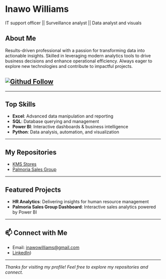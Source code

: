 # Inawo  Williams
IT support officer || Surveillance analyst || Data analyst and visuals

## About Me
Results-driven professional with a passion for transforming data into actionable insights. Skilled in leveraging modern analytics tools to drive business decisions and enhance operational efficiency. Always eager to explore new technologies and contribute to impactful projects.


[![Githud Follow](https://img.shields.io/github/followers/wills4us?label=Follow&style=social)](https://github.com/wills4us)
---

---

## Top Skills
- **Excel**: Advanced data manipulation and reporting
- **SQL**: Database querying and management
- **Power BI**: Interactive dashboards & business intelligence
- **Python**: Data analysis, automation, and visualization

---

## My Repositories

- [KMS Stores](https://github.com/wills4us/KMS-Stores-Project)
- [Palmoria Sales Group](https://github.com/wills4us/My-Palmoria-HR-Analysis-Project)

---

## Featured Projects
- **HR Analytics**: Delivering insights for human resource management
- **Palmoria Sales Group Dashboard**: Interactive sales analytics powered by Power BI

---



## 📫 Connect with Me
-  Email: inawowilliams@gmail.com  
-  [LinkedIn](https://www.linkedin.com/in/inawo-williams-b411758a/))
---

<!--
**wills4us/wills4us** is a ✨ special ✨ repository because its `README.md` (this file) appears on your GitHub profile.
-->
_Thanks for visiting my profile! Feel free to explore my repositories and connect._
